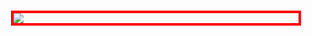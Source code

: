 ###  
<div  style='border: 4px solid #f00; margin: 20px;' >
  <img src="https://user-images.githubusercontent.com/82829965/223183939-360cc196-ea4d-4bb7-8a3e-ba92f6476a49.gif" />
</div>

<!--
**hugoms7/hugoms7** is a ✨ _special_ ✨ repository because its `README.md` (this file) appears on your GitHub profile.

Here are some ideas to get you started:

- 🔭 I’m currently working on ...
- 🌱 I’m currently learning ...
- 👯 I’m looking to collaborate on ...
- 🤔 I’m looking for help with ...
- 💬 Ask me about ...
- 📫 How to reach me: ...
- 😄 Pronouns: ...
- ⚡ Fun fact: ...
-->
